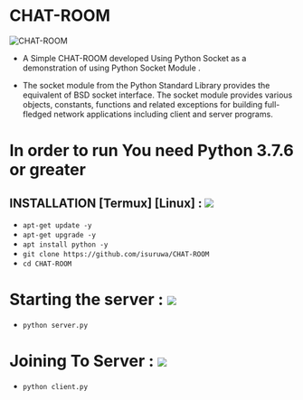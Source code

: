 # CHAT-ROOM

![CHAT-ROOM](https://user-images.githubusercontent.com/72663288/124294370-37472c80-db75-11eb-9334-f23f98d97ad6.jpg)


* A Simple CHAT-ROOM developed Using Python Socket as a demonstration of  using Python Socket Module .

* The socket module from the Python Standard Library provides the equivalent of BSD socket interface. The socket module provides various objects, constants, functions and related exceptions for building full-fledged network applications including client and server programs.

# In order to run You need Python 3.7.6 or greater


## INSTALLATION [Termux] [Linux] : <img src="https://img.icons8.com/clouds/50/000000/chat.png"/>

* `apt-get update -y`
* `apt-get upgrade -y`
* `apt install python -y`
* `git clone https://github.com/isuruwa/CHAT-ROOM`
* `cd CHAT-ROOM`

# Starting the server : <img src="https://img.icons8.com/clouds/50/000000/chat.png"/>

* `python server.py`

# Joining To Server : <img src="https://img.icons8.com/clouds/50/000000/chat.png"/>

* `python client.py`

